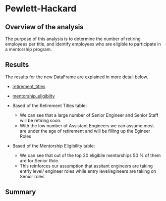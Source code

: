 # Pewlett-Hackard

## Overview of the analysis
The purpose  of this analysis is to  determine the number of retiring employees per title,
and identify employees who are eligible to participate in a mentorship program. 

## Results
The results for the new DataFrame are explained in more detail below. 
- [retirement_titles](Resources/retirement_titles.png)	
- [mentorship_eligibilty](Resources/mentorship_eligibilty.png)	

- Based of the Retirement Titles table:
  * We can see that a large number of Senior Engineer and Senior Staff will be retiring soon.
  * With the low number of Assistant Engineers we can assume most are under the age of retirement and will be filling up the Egineer Roles
  
- Based of the Mentorship Eligibility table:
  * We can see that out of the top 20 eligibile mentorships 50 % of them are for Senior Role.
  * This reinforces our assumption that assitant engineers are taking entrly level/ engineer roles while entry level/egineers are taking on Senior roles  

## Summary


